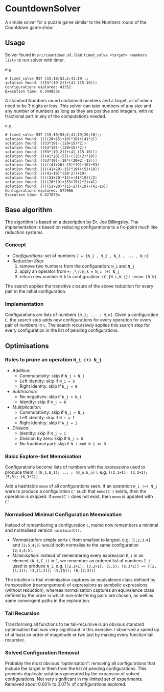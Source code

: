 # CountdownSolver
A simple solver for a puzzle game similar to the Numbers round of the Countdown game show

## Usage

Solver found in `src/countdown.ml`. Use `timed_solve <target> <numbers list>` to run solver with timer.

e.g.
```
# timed_solve 937 [15;10;53;2;41;19];;
solution found: ((53*(19-2))+(41-(15-10)))
Configurations explored: 41352
Execution time: 0.344853s
```

A standard Numbers round contains 6 numbers and a target, all of which need to be 3 digits or less. This solver can take numbers of any size and any number of numbers as long as they are positive and integers, with no fractional part in any of the computations needed.

e.g.
```
# timed_solve 937 [15;10;53;2;41;19;20;10];;
solution found: ((((20+15)+10)*19)+(41*2))
solution found: ((53*19)-((20+15)*2))
solution found: ((53*19)-((20+15)*2))
solution found: ((53*(19-2))+(41-(15-10)))
solution found: (((41*20)-53)+((15+2)*10))
solution found: ((53*19)-(10*((20+2)-15)))
solution found: (((((41+20)-15)*19)+10)+53)
solution found: ((((41+20)-15)*19)+(53+10))
solution found: (((41+10)*(20-2))+19)
solution found: ((((53+20)*15)+(41*19))/2)
solution found: ((((20*19)+(53+15))*2)+41)
solution found: ((((53+20)*(15-2))+19)-(41-10))
Configurations explored: 577966
Execution time: 6.827676s
```

## Base algorithm

The algorithm is based on a description by Dr. Joe Billingsley. The implementation is based on reducing configurations to a fix-point much like reduction systems.

### Concept
- *Configurations*: set of numbers `C = {N_1 , N_2 , N_3 , ... , N_n}`
- *Reduction Step*:
  1. remove two numbers from the configuration: `N_i` and `N_j`
  2. apply an operator from `+`,`-`,`*`,`/`: `N_k = N_i (+) N_j`
  3. return new number `N_k` to configruation: `(C-{N_i,N_j}) union {N_k}`

The search applies the transitive closure of the above reduction for every pair in the initial configuration.

### Implementation
Configurations are lists of numbers `[N_1; ... ; N_n]`. Given a configuration `C`, the search step adds new configurations for every operation for every pair of numbers in `C`. The search recursively applies this search step for every configuration in the list of pending configurations.

## Optimisations

### Rules to prune an operation `N_i (+) N_j`
- *Addition*:
  - Commutativity: skip if `N_j > N_i`
  - Left identity: skip if `N_i = 0`
  - Right identity: skip if `N_j = 0`
- *Subtraction*:
  - No negatives: skip if `N_j > N_i`
  - Identity: skip if `N_j = 0`
- *Multiplication*:
  - Commutativity: skip if `N_j > N_i`
  - Left identity: skip if `N_i = 1`
  - Right identity: skip if `N_j = 1`
- *Division*:
  - Identity: skip if `N_j = 1`
  - Division by zero: skip if `N_j = 0`
  - No fractional part: skip if `N_i mod N_j <> 0`

### Basic Explore-Set Memoisation
Configurations become lists of numbers with the expressions used to produce them: `[(N_1,E_1); ... ; (N_n,E_n)]`.
e.g. `[(2,1+1); (3,2+1); (5,5); (6,3*2)]`

Add a hashtable `memo` of all configurations seen. If an operation `N_i (+) N_j` were to produce a configuration `C'` such that `memo(C')` exists, then the operation is skipped. If `memo(C')` does not exist, then `memo` is updated with `C'`.

### Normalised Minimal Configuration Memoisation
Instead of remembering a configuration `C`, memo now remembers a minimal and normalised version `norm(min(C))`.

- *Normalisation*: simply sorts `C` from smallest to largest.
e.g. `[5;2;3;4]` and `[2;5;4;3]` would both normalise to the same configuration `[2;3;4;5]`.
- *Minimisation*: instead of remembering every expression `E_i` in an element `(N_i,E_i)` in `C`, we remember an ordered list of numbers `I_i` used to produce `N_i`.
e.g. `[(2,1+1); (3,2+1); (5,5); (6,3*2)] => [(2,[1;1]); (3,[1;2]); (5,[5]); (6,[2;3])]`

The intuition is that minimisation captures an equivalence class defined by transposition (rearrangement) of expressions as symbolic expressions (without reduction), whereas normalisation captures an equivalence class defined by the order in which non-interfering pairs are chosen, as well as some convergent paths in the exploration.

### Tail Recursion
Transforming all functions to be tail-recursive is an obvious standard optimisation that was very significant in this exercise. I observed a speed up of at least an order of magnitude or two just by making every function tail recursive.

### Solved Configuration Removal
Probably the most obvious "optimisation": removing all configurations that include the target in them from the list of pending configurations. This prevents duplicate solutions generated by the expansion of solved configurations. Not very significant in my limited set of experiments. Removed about 0.06% to 0.07% of configurations explored.